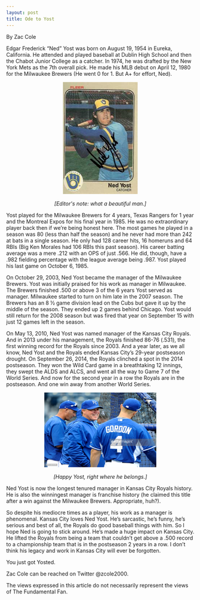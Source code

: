 ```yaml
---
layout: post
title: Ode to Yost
---
```

By Zac Cole

Edgar Frederick “Ned” Yost was born on August
19, 1954 in Eureka, California. He attended and 
played baseball at Dublin High School and then the 
Chabot Junior College as a catcher. In 1974, he was 
drafted by the New York Mets as the 7th overall pick. 
He made his MLB debut on April 12, 1980 for the 
Milwaukee Brewers (He went 0 for 1. But A+ for 
effort, Ned). 

<p style="text-align:center;"><img src="/images/yost-brewers.jpg" alt="selig!" width="200" height="300"/></p>
<p style="text-align:center;"><i>[Editor's note: what a beautiful man.]</i></p>

Yost played for the Milwaukee Brewers for 4 
years, Texas Rangers for 1 year and the Montreal 
Expos for his final year in 1985. He was no 
extraordinary player back then if we’re being honest 
here. The most games he played in a season was 80 
(less than half the season) and he never had more 
than 242 at bats in a single season. He only had 128 
career hits, 16 homeruns and 64 RBIs (Big Ken Morales 
had 106 RBIs this past season). His career batting 
average was a mere .212 with an OPS of just .566. He 
did, though, have a .982 fielding percentage with the 
league average being .987. Yost played his last game 
on October 6, 1985.

On October 29, 2003, Ned Yost became the manager 
of the Milwaukee Brewers. Yost was initially praised 
for his work as manager in Milwaukee. The Brewers 
finished .500 or above 3 of the 6 years Yost served 
as manager. Milwaukee started to turn on him late in 
the 2007 season. The Brewers has an 8 ½ game division 
lead on the Cubs but gave it up by the middle of the 
season. They ended up 2 games behind Chicago. Yost 
would still return for the 2008 season but was fired 
that year on September 15 with just 12 games left in 
the season.

On May 13, 2010, Ned Yost was named manager of 
the Kansas City Royals. And in 2013 under his 
management, the Royals finished 86-76 (.531), the 
first winning record for the Royals since 2003. And a 
year later, as we all know, Ned Yost and the Royals ended Kansas City’s 29-year postseason drought. On 
September 26, 2014, the Royals clinched a spot in the 
2014 postseason. They won the Wild Card game in a 
breathtaking 12 innings, they swept the ALDS and 
ALCS, and went all the way to Game 7 of the World 
Series. And now for the second year in a row the 
Royals are in the postseason. And one win away from 
another World Series.

<p style="text-align:center;"><img src="/images/happyyost.jpg" alt="yost!" width="300" height="200"/></p>
<p style="text-align:center;"><i>[Happy Yost, right where he belongs.]</i></p>

Ned Yost is now the longest tenured manager in 
Kansas City Royals history. He is also the winningest 
manager is franchise history (he claimed this title 
after a win against the Milwaukee Brewers. 
Appropriate, huh?). 

So despite his mediocre times as a player, his 
work as a manager is phenomenal. Kansas City loves 
Ned Yost. He’s sarcastic, he’s funny, he’s serious 
and best of all, the Royals do good baseball things 
with him. So I hope Ned is going to stick around. 
He’s made a huge impact on Kansas City. He lifted the 
Royals from being a team that couldn’t get above a 
.500 record to a championship team that is in the 
postseason 2 years in a row. I don’t think his legacy 
and work in Kansas City will ever be forgotten.

You just got Yosted.

Zac Cole can be reached on Twitter @zcole2000.

The views expressed in this article do not necessarily represent the views of The Fundamental Fan.
